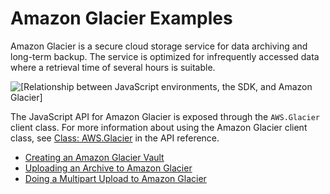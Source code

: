 # Amazon Glacier Examples<a name="glacier-examples"></a>

Amazon Glacier is a secure cloud storage service for data archiving and long\-term backup\. The service is optimized for infrequently accessed data where a retrieval time of several hours is suitable\.

![\[Relationship between JavaScript environments, the SDK, and Amazon Glacier\]](http://docs.aws.amazon.com/sdk-for-javascript/v2/developer-guide/images/code-samples-glacier.png)

The JavaScript API for Amazon Glacier is exposed through the `AWS.Glacier` client class\. For more information about using the Amazon Glacier client class, see [Class: AWS\.Glacier](http://docs.aws.amazon.com/AWSJavaScriptSDK/latest/AWS/Glacier.html) in the API reference\.


+ [Creating an Amazon Glacier Vault](glacier-example-creating-a-vault.md)
+ [Uploading an Archive to Amazon Glacier](glacier-example-uploadrchive.md)
+ [Doing a Multipart Upload to Amazon Glacier](glacier-example-multipart-upload.md)